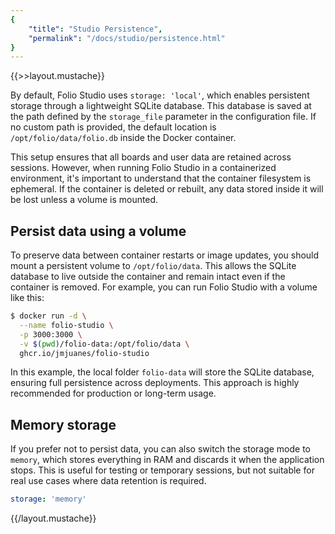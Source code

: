 ```yaml
---
{
    "title": "Studio Persistence",
    "permalink": "/docs/studio/persistence.html"
}
---
```

{{>>layout.mustache}}

By default, Folio Studio uses `storage: 'local'`, which enables persistent storage through a lightweight SQLite database. This database is saved at the path defined by the `storage_file` parameter in the configuration file. If no custom path is provided, the default location is `/opt/folio/data/folio.db` inside the Docker container.

This setup ensures that all boards and user data are retained across sessions. However, when running Folio Studio in a containerized environment, it's important to understand that the container filesystem is ephemeral. If the container is deleted or rebuilt, any data stored inside it will be lost unless a volume is mounted.

## Persist data using a volume

To preserve data between container restarts or image updates, you should mount a persistent volume to `/opt/folio/data`. This allows the SQLite database to live outside the container and remain intact even if the container is removed. For example, you can run Folio Studio with a volume like this:

```bash
$ docker run -d \
  --name folio-studio \
  -p 3000:3000 \
  -v $(pwd)/folio-data:/opt/folio/data \
  ghcr.io/jmjuanes/folio-studio
```

In this example, the local folder `folio-data` will store the SQLite database, ensuring full persistence across deployments. This approach is highly recommended for production or long-term usage.

## Memory storage

If you prefer not to persist data, you can also switch the storage mode to `memory`, which stores everything in RAM and discards it when the application stops. This is useful for testing or temporary sessions, but not suitable for real use cases where data retention is required.

```yaml
storage: 'memory'
``` 

{{/layout.mustache}}
